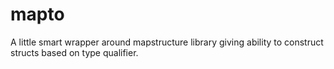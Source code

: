 # mapto

A little smart wrapper around mapstructure library giving ability to construct structs based on type qualifier.
